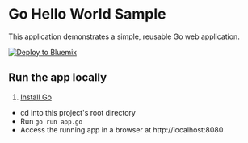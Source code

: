 # Go Hello World Sample

This application demonstrates a simple, reusable Go web application.

[![Deploy to Bluemix](https://bluemix.net/deploy/button.png)](https://bluemix.net/deploy)

## Run the app locally

1. [Install Go][]
+ cd into this project's root directory
+ Run `go run app.go`
+ Access the running app in a browser at http://localhost:8080

[Install Go]: https://golang.org/doc/install
